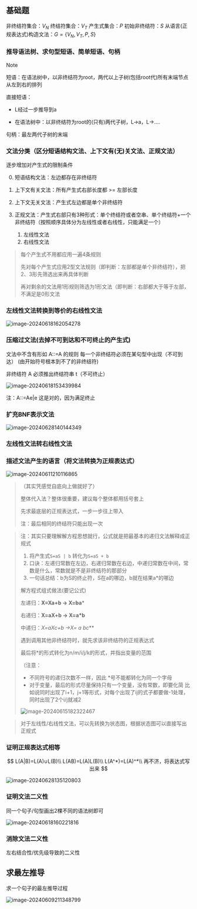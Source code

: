 ## 基础题

非终结符集合：$V_N$
终结符集合：$V_T$
产生式集合：$P$
初始非终结符：$S$
从语言(正规表达式)构造文法：$G=\{V_N,V_T,P,S \}$​

### 推导语法树、求句型短语、简单短语、句柄

> [!note]
>
> 短语：在语法树中，以非终结符为root，两代以上子树(包括root代)所有末端节点从左到右的排列
>
> 直接短语：
>
> - L经过一步推导到a
>
> - 在语法树中：以非终结符为root的(只有)两代子树，L->a，L->....
>
> 句柄：最左两代子树的末端



### 文法分类（区分短语结构文法、上下文有(无)关文法、正规文法）

逐步增加对产生式的限制条件

0. 短语结构文法：左边都存在非终结符

1. 上下文有关文法：所有产生式右部长度都 >= 左部长度

2. 上下文无关文法：产生式左边都是单个非终结符

3. 正规文法：产生式右部只有3种形式：单个终结符或者空串、单个终结符+一个非终结符（按照顺序具体分为左线性或者右线性，只能满足一个）
    1. 左线性文法
    2. 右线性文法

> 每个产生式不用都应用一遍4条规则
>
> 先对每个产生式应用2型文法规则（即判断：左部都是单个非终结符），把2、3形先筛选出来再具体判断
>
> 再对剩余的文法用1形规则筛选为1形文法（即判断：右部都大于等于左部，不满足是0形文法
>

### 左线性文法转换到等价的右线性文法

![image-20240618162054278](./images/image-20240618162054278.png)

### 压缩过文法(去掉不可到达和不可终止的产生式)

文法中不含有形如 A::=A 的规则 
每一个非终结符必须在某句型中出现（不可到达） 
(由开始符号根本到不了的非终结符)

非终结符 A 必须推出终结符串 t（不可终止）

![image-20240618153439984](./images/image-20240618153439984.png)

注：A::=Ae|e 这是对的，因为满足终止

### 扩充BNF表示文法

![image-20240628140144349](./images/image-20240628140144349.png)

### 左线性文法转右线性文法



### 描述文法产生的语言（将文法转换为正规表达式）

 ![image-20240611210116865](./images/image-20240611210116865.png)

 > （其实凭感觉自底向上做就好了）
>
> 整体代入法？整体很重要，建议每个整体都用括号套上
>
> 先求最底层的正规表达式，一步一步往上带入
>
> 注：最后相同的终结符只能出现一次

>  注：其实只要理解解方程思想就行，公式就是把最基本的递归文法解释成正规式
>
>  1. 将产生式`S=aS | b` 转化为`S=aS + b`
>  2. 口诀：左递归常数在左边，右递归常数在右边，中递归常数在中间，常数是什么，常数就是不是非终结符的那部分
>  3. 一句话总结：b为S的终止符，S在a的哪边，b就在结果a*的哪边
>
>  解方程式组式做法(要记公式)
>
>  左递归：**X=Xa+b -> X=ba***
>
>  右递归：**X=aX+b -> X=a*b**
>
>  中递归：**X=aXc+b ->X= a* bc***
>
>  遇到调用其他非终结符时，就先求该非终结符的正规表达式
>
>  最后将*的形式转化为n/m/i/j/k的形式，并指出变量的范围
>
>  （注意：
>
>  - 不同符号的递归次数不一样，因此 *号不能都转化为同一个字母
>  - 对于变量，最后的形式尽量保持只有一个变量，没有常数，即要化简
>      比如说同时出现了i+1，j+1等形式，对每个出现了ij的式子都要做-1处理，同时出现了2个i/j就减2
>
>  ![image-20240615182322467](./images/image-20240615182322467.png)

> 对于左线性/右线性文法，可以先转换为状态图，根据状态图可以直接写出正规式



### 证明正规表达式相等

$$
L(A|B)=L(A)∪L(B)\\
L(AB)=L(A)L(B)\\
L(A^*)=L(A)^*\\
再不济，将表达式写出来
$$



![image-20240628135120803](./images/image-20240628135120803.png)

### 证明文法二义性

同一个句子/句型画出2棵不同的语法树即可



![image-20240618160221816](./images/image-20240618160221816.png)



### 消除文法二义性

左右结合性/优先级导致的二义性

## 求最左推导

求一个句子的最左推导过程

![image-20240609211348799](./images/image-20240609211348799.png)
